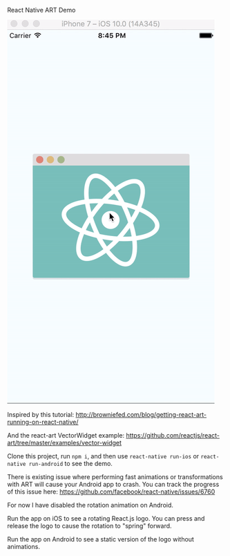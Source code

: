 React Native ART Demo

![React Native ART Demo Screen Capture](https://raw.githubusercontent.com/traviskn/reactnativeartdemo/master/ReactNativeART.gif)

Inspired by this tutorial:
http://browniefed.com/blog/getting-react-art-running-on-react-native/

And the react-art VectorWidget example:
https://github.com/reactjs/react-art/tree/master/examples/vector-widget

Clone this project, run `npm i`, and then use `react-native run-ios` or `react-native run-android` to see the demo.

There is existing issue where performing fast animations or transformations with ART will
cause your Android app to crash.  You can track the progress of this issue here:
https://github.com/facebook/react-native/issues/6760

For now I have disabled the rotation animation on Android.

Run the app on iOS to see a rotating React.js logo.  You can press and release
the logo to cause the rotation to "spring" forward.

Run the app on Android to see a static version of the logo without animations.
